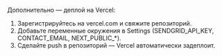 Дополнительно — деплой на Vercel:
1. Зарегистрируйтесь на vercel.com и свяжите репозиторий.
2. Добавьте переменные окружения в Settings (SENDGRID_API_KEY, CONTACT_EMAIL, NEXT_PUBLIC_*).
3. Сделайте push в репозиторий — Vercel автоматически задеплоит.